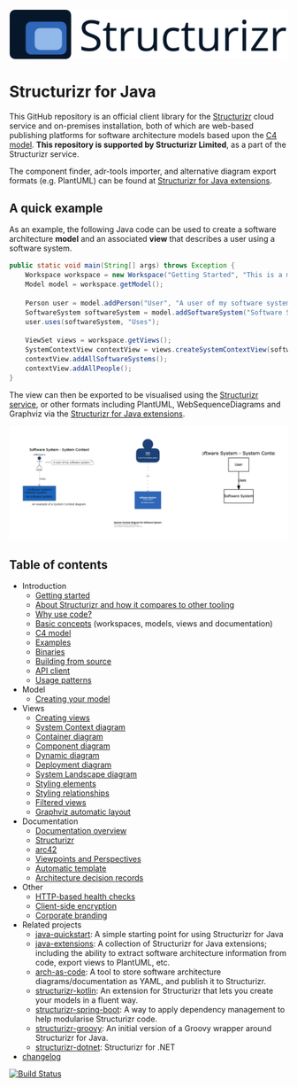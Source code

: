 ![Structurizr](docs/images/structurizr-banner.png)

# Structurizr for Java

This GitHub repository is an official client library for the [Structurizr](https://structurizr.com) cloud service and on-premises installation, both of which are web-based publishing platforms for software architecture models based upon the [C4 model](https://c4model.com). __This repository is supported by Structurizr Limited__, as a part of the Structurizr service.

The component finder, adr-tools importer, and alternative diagram export formats (e.g. PlantUML) can be found at [Structurizr for Java extensions](https://github.com/structurizr/java-extensions).

## A quick example

As an example, the following Java code can be used to create a software architecture __model__ and an associated __view__ that describes a user using a software system.

```java
public static void main(String[] args) throws Exception {
    Workspace workspace = new Workspace("Getting Started", "This is a model of my software system.");
    Model model = workspace.getModel();
    
    Person user = model.addPerson("User", "A user of my software system.");
    SoftwareSystem softwareSystem = model.addSoftwareSystem("Software System", "My software system.");
    user.uses(softwareSystem, "Uses");
    
    ViewSet views = workspace.getViews();
    SystemContextView contextView = views.createSystemContextView(softwareSystem, "SystemContext", "An example of a System Context diagram.");
    contextView.addAllSoftwareSystems();
    contextView.addAllPeople();
}
```

The view can then be exported to be visualised using the [Structurizr service](https://structurizr.com), or other formats including PlantUML, WebSequenceDiagrams and Graphviz via the [Structurizr for Java extensions](https://github.com/structurizr/java-extensions).

![Views can be exported and visualised in many ways; e.g. PlantUML, Structurizr and Graphviz](docs/images/readme-1.png)

## Table of contents

* Introduction
    * [Getting started](docs/getting-started.md)
    * [About Structurizr and how it compares to other tooling](https://structurizr.com/help/about)
    * [Why use code?](https://structurizr.com/help/why-use-code)
    * [Basic concepts](https://structurizr.com/help/concepts) (workspaces, models, views and documentation)
    * [C4 model](https://c4model.com)
    * [Examples](https://structurizr.com/help/examples)
    * [Binaries](docs/binaries.md)
    * [Building from source](docs/building.md)
    * [API client](docs/api-client.md)
    * [Usage patterns](docs/usage-patterns.md)
* Model
	* [Creating your model](docs/model.md)
* Views
	* [Creating views](docs/views.md)
    * [System Context diagram](docs/system-context-diagram.md)
    * [Container diagram](docs/container-diagram.md)
    * [Component diagram](docs/component-diagram.md)
    * [Dynamic diagram](docs/dynamic-diagram.md)
    * [Deployment diagram](docs/deployment-diagram.md)
    * [System Landscape diagram](docs/system-landscape-diagram.md)
    * [Styling elements](docs/styling-elements.md)
    * [Styling relationships](docs/styling-relationships.md)
    * [Filtered views](docs/filtered-views.md)
    * [Graphviz automatic layout](https://github.com/structurizr/java-extensions/blob/master/docs/graphviz.md)
* Documentation
    * [Documentation overview](docs/documentation.md)
    * [Structurizr](docs/documentation-structurizr.md)
    * [arc42](docs/documentation-arc42.md)
    * [Viewpoints and Perspectives](docs/documentation-viewpoints-and-perspectives.md)
    * [Automatic template](docs/documentation-automatic.md)
    * [Architecture decision records](docs/decisions.md)
* Other
	* [HTTP-based health checks](docs/health-checks.md)
    * [Client-side encryption](docs/client-side-encryption.md)
    * [Corporate branding](docs/corporate-branding.md)
* Related projects
    * [java-quickstart](https://github.com/structurizr/java-quickstart): A simple starting point for using Structurizr for Java
    * [java-extensions](https://github.com/structurizr/java-extensions): A collection of Structurizr for Java extensions; including the ability to extract software architecture information from code, export views to PlantUML, etc.
    * [arch-as-code](https://github.com/nahknarmi/arch-as-code): A tool to store software architecture diagrams/documentation as YAML, and publish it to Structurizr.
    * [structurizr-kotlin](https://github.com/Catalysts/structurizr-extensions/tree/master/structurizr-kotlin): An extension for Structurizr that lets you create your models in a fluent way.
    * [structurizr-spring-boot](https://github.com/Catalysts/structurizr-extensions/tree/master/structurizr-spring-boot): A way to apply dependency management to help modularise Structurizr code.
    * [structurizr-groovy](https://github.com/tidyjava/structurizr-groovy): An initial version of a Groovy wrapper around Structurizr for Java.
    * [structurizr-dotnet](https://github.com/structurizr/dotnet): Structurizr for .NET
* [changelog](docs/changelog.md)

[![Build Status](https://travis-ci.org/structurizr/java.svg?branch=master)](https://travis-ci.org/structurizr/java)

